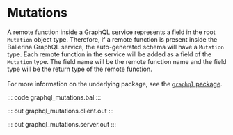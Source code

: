 # Mutations

A remote function inside a GraphQL service represents a field in the root
`Mutation` object type. Therefore, if a remote function is present inside
the Ballerina GraphQL service, the auto-generated schema will have a
`Mutation` type. Each remote function in the service will be added as a
field of the `Mutation` type. The field name will be the remote function
name and the field type will be the return type of the remote function.
<br/><br/>
For more information on the underlying package, see the
[`graphql` package](https://docs.central.ballerina.io/ballerina/graphql/latest/).

::: code graphql_mutations.bal :::

::: out graphql_mutations.client.out :::

::: out graphql_mutations.server.out :::
